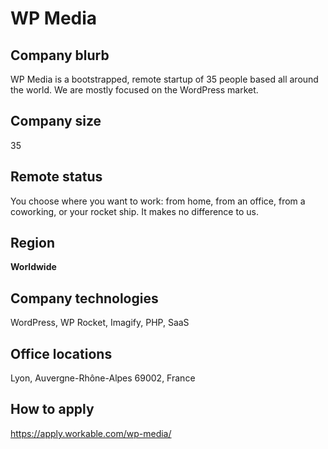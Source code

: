 # WP Media

## Company blurb

WP Media is a bootstrapped, remote startup of 35 people based all around the world. We are mostly focused on the WordPress market.

## Company size

35

## Remote status

You choose where you want to work: from home, from an office, from a coworking, or your rocket ship. It makes no difference to us.

## Region

**Worldwide**

## Company technologies

WordPress, WP Rocket, Imagify, PHP, SaaS

## Office locations

Lyon, Auvergne-Rhône-Alpes 69002, France

## How to apply

https://apply.workable.com/wp-media/
